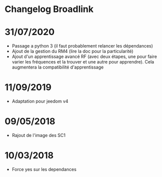 # Changelog Broadlink

# 31/07/2020

- Passage a python 3 (il faut probablement relancer les dépendances)
- Ajout de la gestion du RM4 (lire la doc pour la particularité)
- Ajout d'un apprentissage avancé RF (avec deux étapes, une pour faire varier les fréquences et la trouver et une autre pour apprendre). Cela augmentera la compatibilité d'apprentissage


# 11/09/2019

- Adaptation pour jeedom v4

# 09/05/2018

- Rajout de l'image des SC1

# 10/03/2018

- Force yes sur les dependances
